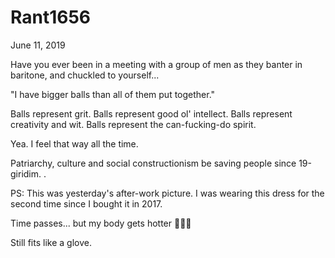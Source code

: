 # Rant1656


June 11, 2019

Have you ever been in a meeting with a group of men as they banter in baritone, and chuckled to yourself...

"I have bigger balls than all of them put together."

Balls represent grit. 
Balls represent good ol' intellect. 
Balls represent creativity and wit. 
Balls represent the can-fucking-do spirit. 

Yea. I feel that way all the time.

Patriarchy, culture and social constructionism be saving people since 19-giridim.
.

PS: This was yesterday's after-work picture. I was wearing this dress for the second time since I bought it in 2017.

Time passes... but my body gets hotter 🤷🏽‍♀️

Still fits like a glove.